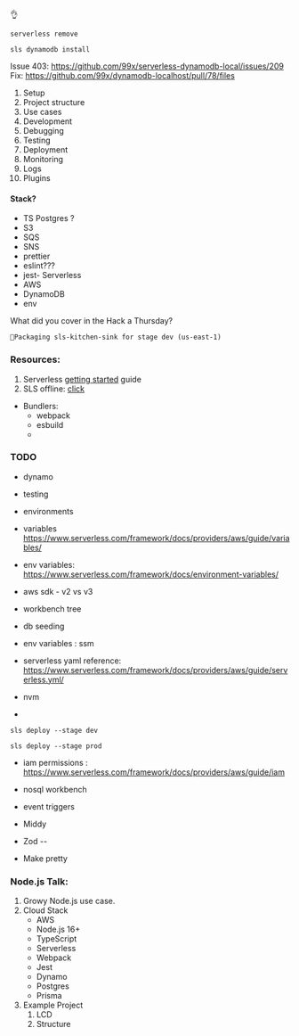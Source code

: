 

👌
```shell
serverless remove
```

```shell
sls dynamodb install
```
Issue 403: https://github.com/99x/serverless-dynamodb-local/issues/209
Fix: https://github.com/99x/dynamodb-localhost/pull/78/files

1. Setup
2. Project structure
4. Use cases
5. Development
6. Debugging
7. Testing
8. Deployment
9. Monitoring
10. Logs
11. Plugins

#### Stack?
- TS
  Postgres ?
- S3
- SQS
- SNS
- prettier
- eslint???
- jest- Serverless
- AWS
- DynamoDB
- env 

What did you cover in the Hack a Thursday?

```
🔴Packaging sls-kitchen-sink for stage dev (us-east-1)
```

### Resources:
1. Serverless [getting started](https://www.serverless.com/framework/docs/getting-started) guide 
2. SLS offline: [click](https://github.com/dherault/serverless-offline#installation)

- Bundlers:
  -  webpack
  -  esbuild
  - 

### TODO
- dynamo
- testing
- environments
- variables https://www.serverless.com/framework/docs/providers/aws/guide/variables/
- env variables: https://www.serverless.com/framework/docs/environment-variables/

- aws sdk - v2 vs v3
- workbench
tree
- db seeding
- env variables : ssm

- serverless yaml reference: https://www.serverless.com/framework/docs/providers/aws/guide/serverless.yml/
- nvm
- 

```shell
sls deploy --stage dev
```
```shell
sls deploy --stage prod

```

- iam permissions : https://www.serverless.com/framework/docs/providers/aws/guide/iam
- nosql workbench
- event triggers 

- Middy
- Zod
--
- Make pretty


### Node.js Talk:
1. Growy Node.js use case.
2. Cloud Stack
   - AWS
   - Node.js 16+
   - TypeScript
   - Serverless
   - Webpack
   - Jest
   - Dynamo
   - Postgres
   - Prisma
3. Example Project
   1. LCD
   2. Structure
